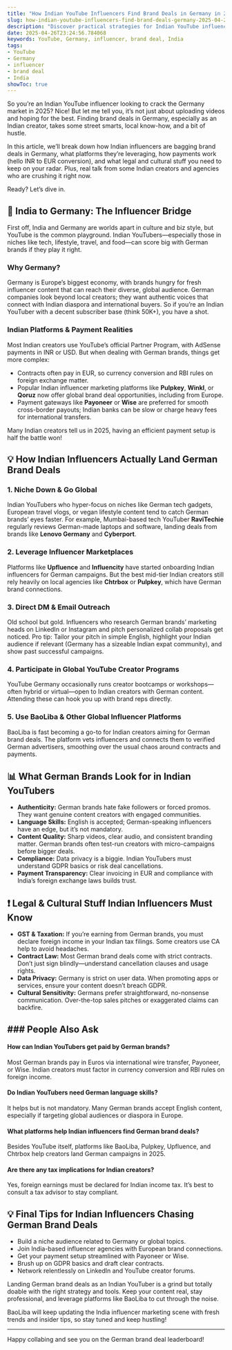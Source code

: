 ```yaml
---
title: "How Indian YouTube Influencers Find Brand Deals in Germany in 2025"
slug: how-indian-youtube-influencers-find-brand-deals-germany-2025-04-26
description: "Discover practical strategies for Indian YouTube influencers to land brand deals in Germany. Insights on local payment methods, platform nuances, and real examples from India’s influencer scene."
date: 2025-04-26T23:24:56.784068
keywords: YouTube, Germany, influencer, brand deal, India
tags:
- YouTube
- Germany
- influencer
- brand deal
- India
showToc: true
---
```


So you’re an Indian YouTube influencer looking to crack the Germany market in 2025? Nice! But let me tell you, it’s not just about uploading videos and hoping for the best. Finding brand deals in Germany, especially as an Indian creator, takes some street smarts, local know-how, and a bit of hustle.

In this article, we’ll break down how Indian influencers are bagging brand deals in Germany, what platforms they’re leveraging, how payments work (hello INR to EUR conversion), and what legal and cultural stuff you need to keep on your radar. Plus, real talk from some Indian creators and agencies who are crushing it right now.

Ready? Let’s dive in.

## 📢 India to Germany: The Influencer Bridge

First off, India and Germany are worlds apart in culture and biz style, but YouTube is the common playground. Indian YouTubers—especially those in niches like tech, lifestyle, travel, and food—can score big with German brands if they play it right.

### Why Germany?

Germany is Europe’s biggest economy, with brands hungry for fresh influencer content that can reach their diverse, global audience. German companies look beyond local creators; they want authentic voices that connect with Indian diaspora and international buyers. So if you’re an Indian YouTuber with a decent subscriber base (think 50K+), you have a shot.

### Indian Platforms & Payment Realities

Most Indian creators use YouTube’s official Partner Program, with AdSense payments in INR or USD. But when dealing with German brands, things get more complex:

- Contracts often pay in EUR, so currency conversion and RBI rules on foreign exchange matter.
- Popular Indian influencer marketing platforms like **Pulpkey**, **Winkl**, or **Qoruz** now offer global brand deal opportunities, including from Europe.
- Payment gateways like **Payoneer** or **Wise** are preferred for smooth cross-border payouts; Indian banks can be slow or charge heavy fees for international transfers.

Many Indian creators tell us in 2025, having an efficient payment setup is half the battle won!

## 💡 How Indian Influencers Actually Land German Brand Deals

### 1. Niche Down & Go Global

Indian YouTubers who hyper-focus on niches like German tech gadgets, European travel vlogs, or vegan lifestyle content tend to catch German brands’ eyes faster. For example, Mumbai-based tech YouTuber **RaviTechie** regularly reviews German-made laptops and software, landing deals from brands like **Lenovo Germany** and **Cyberport**.

### 2. Leverage Influencer Marketplaces

Platforms like **Upfluence** and **Influencity** have started onboarding Indian influencers for German campaigns. But the best mid-tier Indian creators still rely heavily on local agencies like **Chtrbox** or **Pulpkey**, which have German brand connections.

### 3. Direct DM & Email Outreach

Old school but gold. Influencers who research German brands’ marketing heads on LinkedIn or Instagram and pitch personalized collab proposals get noticed. Pro tip: Tailor your pitch in simple English, highlight your Indian audience if relevant (Germany has a sizeable Indian expat community), and show past successful campaigns.

### 4. Participate in Global YouTube Creator Programs

YouTube Germany occasionally runs creator bootcamps or workshops—often hybrid or virtual—open to Indian creators with German content. Attending these can hook you up with brand reps directly.

### 5. Use BaoLiba & Other Global Influencer Platforms

BaoLiba is fast becoming a go-to for Indian creators aiming for German brand deals. The platform vets influencers and connects them to verified German advertisers, smoothing over the usual chaos around contracts and payments.

## 📊 What German Brands Look for in Indian YouTubers

- **Authenticity:** German brands hate fake followers or forced promos. They want genuine content creators with engaged communities.
- **Language Skills:** English is accepted; German-speaking influencers have an edge, but it’s not mandatory.
- **Content Quality:** Sharp videos, clear audio, and consistent branding matter. German brands often test-run creators with micro-campaigns before bigger deals.
- **Compliance:** Data privacy is a biggie. Indian YouTubers must understand GDPR basics or risk deal cancellations.
- **Payment Transparency:** Clear invoicing in EUR and compliance with India’s foreign exchange laws builds trust.

## ❗ Legal & Cultural Stuff Indian Influencers Must Know

- **GST & Taxation:** If you’re earning from German brands, you must declare foreign income in your Indian tax filings. Some creators use CA help to avoid headaches.
- **Contract Law:** Most German brand deals come with strict contracts. Don’t just sign blindly—understand cancellation clauses and usage rights.
- **Data Privacy:** Germany is strict on user data. When promoting apps or services, ensure your content doesn’t breach GDPR.
- **Cultural Sensitivity:** Germans prefer straightforward, no-nonsense communication. Over-the-top sales pitches or exaggerated claims can backfire.

## ### People Also Ask

#### How can Indian YouTubers get paid by German brands?

Most German brands pay in Euros via international wire transfer, Payoneer, or Wise. Indian creators must factor in currency conversion and RBI rules on foreign income.

#### Do Indian YouTubers need German language skills?

It helps but is not mandatory. Many German brands accept English content, especially if targeting global audiences or diaspora in Europe.

#### What platforms help Indian influencers find German brand deals?

Besides YouTube itself, platforms like BaoLiba, Pulpkey, Upfluence, and Chtrbox help creators land German campaigns in 2025.

#### Are there any tax implications for Indian creators?

Yes, foreign earnings must be declared for Indian income tax. It’s best to consult a tax advisor to stay compliant.

## 💡 Final Tips for Indian Influencers Chasing German Brand Deals

- Build a niche audience related to Germany or global topics.
- Join India-based influencer agencies with European brand connections.
- Get your payment setup streamlined with Payoneer or Wise.
- Brush up on GDPR basics and draft clear contracts.
- Network relentlessly on LinkedIn and YouTube creator forums.

Landing German brand deals as an Indian YouTuber is a grind but totally doable with the right strategy and tools. Keep your content real, stay professional, and leverage platforms like BaoLiba to cut through the noise.

BaoLiba will keep updating the India influencer marketing scene with fresh trends and insider tips, so stay tuned and keep hustling!

---

Happy collabing and see you on the German brand deal leaderboard!